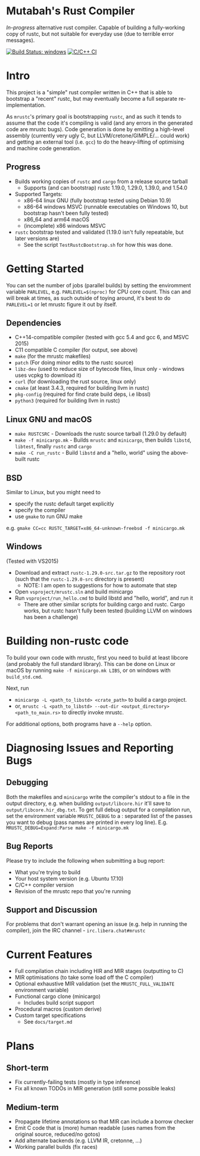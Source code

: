 # Mutabah's Rust Compiler

_In-progress_ alternative rust compiler. Capable of building a fully-working copy of rustc, but not suitable for everyday use (due to terrible error messages).

[![Build Status: windows](https://ci.appveyor.com/api/projects/status/96y4ui20pl8xjm2h/branch/master?svg=true)](https://ci.appveyor.com/project/thepowersgang/mrustc/branch/master)
[![C/C++ CI](https://github.com/thepowersgang/mrustc/actions/workflows/c-cpp.yml/badge.svg)](https://github.com/thepowersgang/mrustc/actions/workflows/c-cpp.yml)

Intro
===
This project is a "simple" rust compiler written in C++ that is able to bootstrap a "recent" rustc, but may eventually become a full separate re-implementation.

As `mrustc`'s primary goal is bootstrapping `rustc`, and as such it tends to assume that the code it's compiling is valid (and any errors in the generated code are mrustc bugs). Code generation is done by emitting a high-level assembly (currently very ugly C, but LLVM/cretone/GIMPLE/... could work) and getting an external tool (i.e. `gcc`) to do the heavy-lifting of optimising and machine code generation.

Progress
--------

- Builds working copies of `rustc` and `cargo` from a release source tarball
  - Supports (and can bootstrap) rustc 1.19.0, 1.29.0, 1.39.0, and 1.54.0
- Supported Targets:
  - x86-64 linux GNU (fully bootstrap tested using Debian 10.9)
  - x86-64 windows MSVC (runnable executables on Windows 10, but bootstrap hasn't been fully tested)
  - x86_64 and arm64 macOS
  - (incomplete) x86 windows MSVC
- `rustc` bootstrap tested and validated (1.19.0 isn't fully repeatable, but later versions are)
  - See the script `TestRustcBootstrap.sh` for how this was done.


Getting Started
===============

You can set the number of jobs (parallel builds) by setting the enviromment variable `PARLEVEL`, e.g. `PARLEVEL=$(nproc)` for CPU core count. This can and will break at times, as such outside of toying around, it's best to do `PARLEVEL=1` or let mrustc figure it out by itself.

Dependencies
------------
- C++14-compatible compiler (tested with gcc 5.4 and gcc 6, and MSVC 2015)
- C11 compatible C compiler (for output, see above)
- `make` (for the mrustc makefiles)
- `patch` (For doing minor edits to the rustc source)
- `libz-dev` (used to reduce size of bytecode files, linux only - windows uses vcpkg to download it)
- `curl` (for downloading the rust source, linux only)
- `cmake` (at least 3.4.3, required for building llvm in rustc)
- `pkg-config` (required for find crate build deps, i.e libssl)
- `python3` (required for building llvm in rustc)

Linux GNU and macOS
-----
- `make RUSTCSRC` - Downloads the rustc source tarball (1.29.0 by default)
- `make -f minicargo.mk` - Builds `mrustc` and `minicargo`, then builds `libstd`, `libtest`, finally `rustc` and `cargo`
- `make -C run_rustc` - Build `libstd` and a "hello, world" using the above-built rustc

BSD
---
Similar to Linux, but you might need to
- specify the rustc default target explicitly
- specify the compiler
- use `gmake` to run GNU make

e.g. `gmake CC=cc RUSTC_TARGET=x86_64-unknown-freebsd -f minicargo.mk`

Windows
--------
(Tested with VS2015)
- Download and extract `rustc-1.29.0-src.tar.gz` to the repository root (such that the `rustc-1.29.0-src` directory is present)
  - NOTE: I am open to suggestions for how to automate that step
- Open `vsproject/mrustc.sln` and build minicargo
- Run `vsproject/run_hello.cmd` to build libstd and "hello, world", and run it
  - There are other similar scripts for building cargo and rustc. Cargo works,
    but rustc hasn't fully been tested (building LLVM on windows has been a challenge)


Building non-rustc code
=======================

To build your own code with mrustc, first you need to build at least libcore (and probably the full standard library).
This can be done on Linux or macOS by running `make -f minicargo.mk LIBS`, or on windows with `build_std.cmd`.

Next, run
- `minicargo -L <path_to_libstd> <crate_path>` to build a cargo project.
- or, `mrustc -L <path_to_libstd> --out-dir <output_directory> <path_to_main.rs>` to directly invoke mrustc.

For additional options, both programs have a `--help` option.

Diagnosing Issues and Reporting Bugs
====================================

Debugging
---------
Both the makefiles and `minicargo` write the compiler's stdout to a file in the output directory, e.g. when building
`output/libcore.hir` it'll save to `output/libcore.hir_dbg.txt`.
To get full debug output for a compilation run, set the environment variable `MRUSTC_DEBUG` to a : separated list of the passes you want to debug
(pass names are printed in every log line). E.g. `MRUSTC_DEBUG=Expand:Parse make -f minicargo.mk`

Bug Reports
-----------
Please try to include the following when submitting a bug report:
- What you're trying to build
- Your host system version (e.g. Ubuntu 17.10)
- C/C++ compiler version
- Revision of the mrustc repo that you're running

Support and Discussion
----------------------
For problems that don't warrant opening an issue (e.g. help in running the compiler), join the IRC channel - `irc.libera.chat#mrustc`


Current Features
================
- Full compilation chain including HIR and MIR stages (outputting to C)
- MIR optimisations (to take some load off the C compiler)
- Optional exhaustive MIR validation (set the `MRUSTC_FULL_VALIDATE` environment variable)
- Functional cargo clone (minicargo)
  - Includes build script support
- Procedural macros (custom derive)
- Custom target specifications
  - See `docs/target.md`

Plans
=====

Short-term
----------
- Fix currently-failing tests (mostly in type inference)
- Fix all known TODOs in MIR generation (still some possible leaks)

Medium-term
-----------
- Propagate lifetime annotations so that MIR can include a borrow checker
- Emit C code that is (more) human readable (uses names from the original source, reduced/no gotos)
- Add alternate backends (e.g. LLVM IR, cretonne, ...)
- Working parallel builds (fix races)

